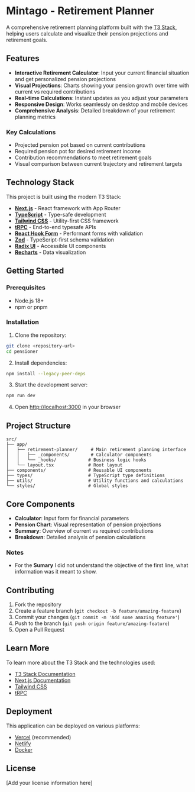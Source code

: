 # Mintago - Retirement Planner

A comprehensive retirement planning platform built with the [T3 Stack](https://create.t3.gg/), helping users calculate and visualize their pension projections and retirement goals.

## Features

- **Interactive Retirement Calculator**: Input your current financial situation and get personalized pension projections
- **Visual Projections**: Charts showing your pension growth over time with current vs required contributions
- **Real-time Calculations**: Instant updates as you adjust your parameters
- **Responsive Design**: Works seamlessly on desktop and mobile devices
- **Comprehensive Analysis**: Detailed breakdown of your retirement planning metrics

### Key Calculations

- Projected pension pot based on current contributions
- Required pension pot for desired retirement income
- Contribution recommendations to meet retirement goals
- Visual comparison between current trajectory and retirement targets

## Technology Stack

This project is built using the modern T3 Stack:

- **[Next.js](https://nextjs.org)** - React framework with App Router
- **[TypeScript](https://www.typescriptlang.org/)** - Type-safe development
- **[Tailwind CSS](https://tailwindcss.com)** - Utility-first CSS framework
- **[tRPC](https://trpc.io)** - End-to-end typesafe APIs
- **[React Hook Form](https://react-hook-form.com/)** - Performant forms with validation
- **[Zod](https://zod.dev/)** - TypeScript-first schema validation
- **[Radix UI](https://www.radix-ui.com/)** - Accessible UI components
- **[Recharts](https://recharts.org/)** - Data visualization

## Getting Started

### Prerequisites

- Node.js 18+
- npm or pnpm

### Installation

1. Clone the repository:
```bash
git clone <repository-url>
cd pensioner
```

2. Install dependencies:
```bash
npm install --legacy-peer-deps
```

3. Start the development server:
```bash
npm run dev
```

4. Open [http://localhost:3000](http://localhost:3000) in your browser

## Project Structure

```
src/
├── app/
│   ├── retirement-planner/     # Main retirement planning interface
│   │   ├── _components/        # Calculator components
│   │   └── _hooks/            # Business logic hooks
│   └── layout.tsx             # Root layout
├── components/                # Reusable UI components
├── types/                     # TypeScript type definitions
├── utils/                     # Utility functions and calculations
└── styles/                    # Global styles
```

## Core Components

- **Calculator**: Input form for financial parameters
- **Pension Chart**: Visual representation of pension projections
- **Summary**: Overview of current vs required contributions
- **Breakdown**: Detailed analysis of pension calculations

### Notes

- For the **Sumary** I did not understand the objective of the first line, what information was it meant to show.

## Contributing

1. Fork the repository
2. Create a feature branch (`git checkout -b feature/amazing-feature`)
3. Commit your changes (`git commit -m 'Add some amazing feature'`)
4. Push to the branch (`git push origin feature/amazing-feature`)
5. Open a Pull Request

## Learn More

To learn more about the T3 Stack and the technologies used:

- [T3 Stack Documentation](https://create.t3.gg/)
- [Next.js Documentation](https://nextjs.org/docs)
- [Tailwind CSS](https://tailwindcss.com)
- [tRPC](https://trpc.io)

## Deployment

This application can be deployed on various platforms:

- [Vercel](https://create.t3.gg/en/deployment/vercel) (recommended)
- [Netlify](https://create.t3.gg/en/deployment/netlify)
- [Docker](https://create.t3.gg/en/deployment/docker)

## License

[Add your license information here]
